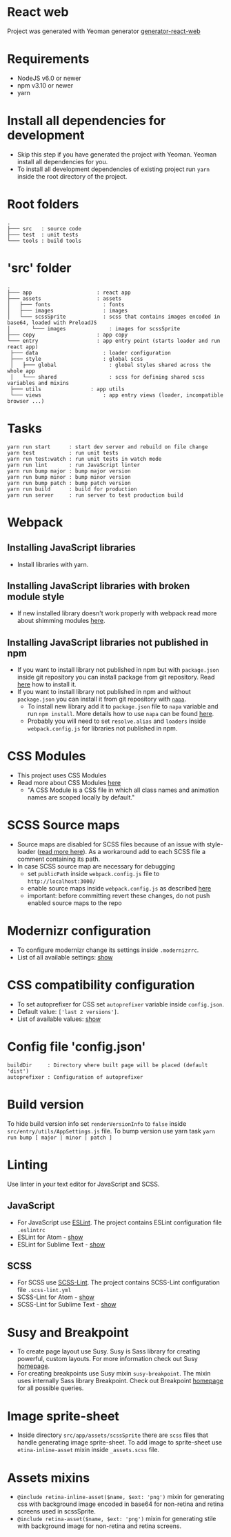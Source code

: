 # React web
Project was generated with Yeoman generator
[generator-react-web](https://www.npmjs.com/package/generator-react-web)

# Requirements
- NodeJS v6.0 or newer
- npm v3.10 or newer
- yarn

# Install all dependencies for development
- Skip this step if you have generated the project with Yeoman. Yeoman install all dependencies for you.
- To install all development dependencies of existing project run `yarn` inside the root
  directory of the project.

# Root folders
```
.
├─── src   : source code
├─── test  : unit tests
└─── tools : build tools
```

# 'src' folder
```
.
├─── app                     : react app
├─── assets                  : assets
│   ├─── fonts                 : fonts
│   ├─── images                : images
│   └─── scssSprite            : scss that contains images encoded in base64, loaded with PreloadJS
│       └─── images              : images for scssSprite
├─── copy                    : app copy
└─── entry                   : app entry point (starts loader and run react app)
 ├─── data                     : loader configuration
 ├─── style                    : global scss
 │   ├─── global                 : global styles shared across the whole app
 │   └─── shared                 : scss for defining shared scss variables and mixins
 ├─── utils                : app utils
 └─── views                    : app entry views (loader, incompatible browser ...)
```

# Tasks
```
yarn run start      : start dev server and rebuild on file change
yarn test           : run unit tests
yarn run test:watch : run unit tests in watch mode
yarn run lint       : run JavaScript linter
yarn run bump major : bump major version
yarn run bump minor : bump minor version
yarn run bump patch : bump patch version
yarn run build      : build for production
yarn run server     : run server to test production build
```

# Webpack
## Installing JavaScript libraries
- Install libraries with yarn.

## Installing JavaScript libraries with broken module style
- If new installed library doesn't work properly with webpack read more about shimming modules
  [here](http://webpack.github.io/docs/shimming-modules.html).

## Installing JavaScript libraries not published in npm
- If you want to install library not published in npm but with `package.json` inside git repository
  you can install package from git repository. Read [here](https://docs.npmjs.com/cli/install) how to
  install it.
- If you want to install library not published in npm and without `package.json` you can install it
  from git repository with [`napa`](https://github.com/shama/napa).
    - To install new library add it to `package.json` file to `napa` variable and run `npm install`.
      More details how to use `napa` can be found [here](https://github.com/shama/napa).
    - Probably you will need to set `resolve.alias` and `loaders` inside `webpack.config.js` for
      libraries not published in npm.

# CSS Modules
- This project uses CSS Modules
- Read more about CSS Modules [here](https://github.com/css-modules/css-modules)
    - "A CSS Module is a CSS file in which all class names and animation names are scoped locally by default."

# SCSS Source maps
- Source maps are disabled for SCSS files because of an issue with style-loader
  ([read more here](https://github.com/webpack/style-loader/issues/93)). As a workaround add to each
  SCSS file a comment containing its path.
- In case SCSS source map are necessary for debugging
    - set `publicPath` inside `webpack.config.js` file to `http://localhost:3000/`
    - enable source maps inside `webpack.config.js` as described
      [here](https://github.com/jtangelder/sass-loader#source-maps)
    - important: before committing revert these changes, do not push enabled source maps to the repo

# Modernizr configuration
- To configure modernizr change its settings inside `.modernizrrc`.
- List of all available settings:
  [show](https://github.com/Modernizr/Modernizr/blob/master/lib/config-all.json)

# CSS compatibility configuration
- To set autoprefixer for CSS set `autoprefixer` variable inside `config.json`.
- Default value: `['last 2 versions']`.
- List of available values: [show](https://github.com/ai/browserslist#queries)

# Config file 'config.json'
```
buildDir     : Directory where built page will be placed (default 'dist')
autoprefixer : Configuration of autoprefixer
```

# Build version
To hide build version info set `renderVersionInfo` to `false` inside `src/entry/utils/AppSettings.js` file.
To bump version use yarn task `yarn run bump [ major | minor | patch ]`

# Linting
Use linter in your text editor for JavaScript and SCSS.

## JavaScript
- For JavaScript use [ESLint](http://eslint.org/). The project contains ESLint configuration
  file `.eslintrc`
- ESLint for Atom - [show](https://github.com/AtomLinter/linter-eslint)
- ESLint for Sublime Text - [show](https://github.com/roadhump/SublimeLinter-eslint)

## SCSS
- For SCSS use [SCSS-Lint](https://github.com/brigade/scss-lint). The project contains SCSS-Lint
  configuration file `.scss-lint.yml`
- SCSS-Lint for Atom - [show](https://github.com/AtomLinter/linter-scss-lint)
- SCSS-Lint for Sublime Text - [show](https://github.com/attenzione/SublimeLinter-scss-lint)

# Susy and Breakpoint
- To create page layout use Susy. Susy is Sass library for creating powerful, custom layouts.
  For more information check out Susy [homepage](http://susy.oddbird.net/).
- For creating breakpoints use Susy mixin `susy-breakpoint`. The mixin uses internally
  Sass library Breakpoint. Check out Breakpoint [homepage](http://breakpoint-sass.com/) for
  all possible queries.

# Image sprite-sheet
- Inside directory `src/app/assets/scssSprite` there are `scss` files that handle
  generating image sprite-sheet. To add image to sprite-sheet use `etina-inline-asset`
  mixin inside `_assets.scss` file.

# Assets mixins
- `@include retina-inline-asset($name, $ext: 'png')` mixin for generating css with background
  image encoded in base64 for non-retina and retina screens used in scssSprite.
- `@include retina-asset($name, $ext: 'png')` mixin for generating stile with background
  image for non-retina and retina screens.
